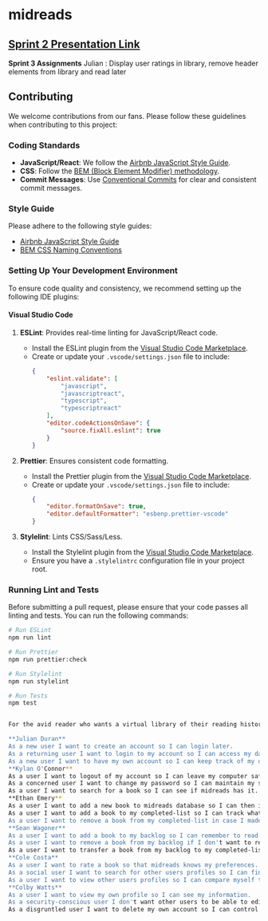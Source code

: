 # midreads

## 
## [Sprint 2 Presentation Link](https://docs.google.com/presentation/d/16rJjnIkTqtG9fSSzZaTr2xibNjAYrC4bzfIay7R1Sds/edit?usp=sharing)

**Sprint 3 Assignments**
Julian : Display user ratings in library, remove header elements from library and read later

## Contributing

We welcome contributions from our fans. Please follow these guidelines when contributing to this project:

### Coding Standards

- **JavaScript/React**: We follow the [Airbnb JavaScript Style Guide](https://github.com/airbnb/javascript).
- **CSS**: Follow the [BEM (Block Element Modifier) methodology](http://getbem.com/introduction/).
- **Commit Messages**: Use [Conventional Commits](https://www.conventionalcommits.org/en/v1.0.0/) for clear and consistent commit messages.

### Style Guide

Please adhere to the following style guides:
- [Airbnb JavaScript Style Guide](https://github.com/airbnb/javascript)
- [BEM CSS Naming Conventions](http://getbem.com/naming/)

### Setting Up Your Development Environment

To ensure code quality and consistency, we recommend setting up the following IDE plugins:

#### Visual Studio Code

1. **ESLint**: Provides real-time linting for JavaScript/React code.
    - Install the ESLint plugin from the [Visual Studio Code Marketplace](https://marketplace.visualstudio.com/items?itemName=dbaeumer.vscode-eslint).
    - Create or update your `.vscode/settings.json` file to include:
        ```json
        {
            "eslint.validate": [
                "javascript",
                "javascriptreact",
                "typescript",
                "typescriptreact"
            ],
            "editor.codeActionsOnSave": {
                "source.fixAll.eslint": true
            }
        }
        ```

2. **Prettier**: Ensures consistent code formatting.
    - Install the Prettier plugin from the [Visual Studio Code Marketplace](https://marketplace.visualstudio.com/items?itemName=esbenp.prettier-vscode).
    - Create or update your `.vscode/settings.json` file to include:
        ```json
        {
            "editor.formatOnSave": true,
            "editor.defaultFormatter": "esbenp.prettier-vscode"
        }
        ```

3. **Stylelint**: Lints CSS/Sass/Less.
    - Install the Stylelint plugin from the [Visual Studio Code Marketplace](https://marketplace.visualstudio.com/items?itemName=stylelint.vscode-stylelint).
    - Ensure you have a `.stylelintrc` configuration file in your project root.

### Running Lint and Tests

Before submitting a pull request, please ensure that your code passes all linting and tests. You can run the following commands:

```sh
# Run ESLint
npm run lint

# Run Prettier
npm run prettier:check

# Run Stylelint
npm run stylelint

# Run Tests
npm test


For the avid reader who wants a virtual library of their reading history, midreads is a website that allows readers to log their books they've read and want to read, rate the books they've read, and see what their friends are reading. Unlike GoodReads, our product is simple to use and doesn't sell user data.

**Julian Duran**
As a new user I want to create an account so I can login later.  
As a returning user I want to login to my account so I can access my data.  
As a new user I want to have my own account so I can keep track of my own personal data.  
**Kylan O'Connor**  
As a user I want to logout of my account so I can leave my computer safely.  
As a concerned user I want to change my password so I can maintain my security.  
As a user I want to search for a book so I can see if midreads has it.  
**Ethan Emery**  
As a user I want to add a new book to midreads database so I can then interact with it on the website.  
As a user I want to add a book to my completed-list so I can track what I've read.  
As a user I want to remove a book from my completed-list in case I made a mistake adding it.  
**Sean Wagoner**  
As a user I want to add a book to my backlog so I can remember to read it later.  
As a user I want to remove a book from my backlog if I don't want to read it anymore.  
As a user I want to transfer a book from my backlog to my completed-list so I can keep track of what I've read.  
**Cole Costa**  
As a user I want to rate a book so that midreads knows my preferences.  
As a social user I want to search for other users profiles so I can find my friends.  
As a user I want to view other users profiles so I can compare myself to them.  
**Colby Watts**  
As a user I want to view my own profile so I can see my information.  
As a security-conscious user I don't want other users to be able to edit my profile so I can maintain my own data.  
As a disgruntled user I want to delete my own account so I can control my own data.  

